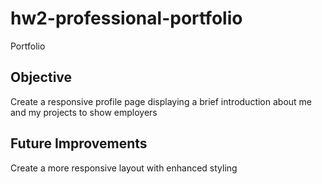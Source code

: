 # hw2-professional-portfolio
Portfolio

## Objective

Create a responsive profile page displaying a brief introduction about me and my projects to show employers 


## Future Improvements
Create a more responsive layout with enhanced styling

